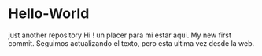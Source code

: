 # Hello-World
just another repository
Hi ! un placer para mi estar aqui.
My new first commit.
Seguimos actualizando el texto, pero esta ultima vez desde la web.
